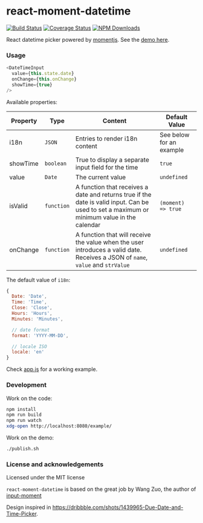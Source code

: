 # react-moment-datetime 

[![Build Status](https://secure.travis-ci.org/koliseoapi/react-moment-datetime.svg?branch=master)](http://travis-ci.org/koliseoapi/react-moment-datetime)
[![Coverage Status](https://img.shields.io/coveralls/koliseoapi/react-moment-datetime.svg?style=flat)](https://coveralls.io/r/koliseoapi/react-moment-datetime)
<a href="https://www.npmjs.com/package/react-moment-datetime"><img alt="NPM Downloads" src="https://img.shields.io/npm/dm/react-moment-datetime.svg?maxAge=43200"></a>

React datetime picker powered by [momentjs](http://momentjs.com). See the [demo here](http://koliseoapi.github.io/react-moment-datetime).
 
### Usage

``` javascript
<DateTimeInput
  value={this.state.date}
  onChange={this.onChange}
  showTime={true}
/>
```

Available properties:

| Property | Type | Content  | Default Value |
| --- | --- | --- | --- |
| i18n | `JSON` | Entries to render i18n content | See below for an example
| showTime | `boolean` | True to display a separate input field for the time | `true`
| value | `Date` | The current value | `undefined`
| isValid | `function` | A function that receives a date and returns true if the date is valid input. Can be used to set a maximum or minimum value in the calendar | `(moment) => true`
| onChange | `function` | A function that will receive the value when the user introduces a valid date. Receives a JSON of `name`, `value` and `strValue` | `undefined`

The default value of `i18n`:

```js
{
  Date: 'Date',
  Time: 'Time',
  Close: 'Close',
  Hours: 'Hours',
  Minutes: 'Minutes',

  // date format
  format: 'YYYY-MM-DD',

  // locale ISO
  locale: 'en'
}
```

Check [app.js](https://github.com/koliseoapi/react-moment-datetime/blob/master/example/app.js) for a working example.

### Development

Work on the code:

```sh
npm install
npm run build
npm run watch
xdg-open http://localhost:8080/example/
```

Work on the demo:

```sh
./publish.sh
```

### License and acknowledgements

Licensed under the MIT license

`react-moment-datetime` is based on the great job by Wang Zuo, the author of [input-moment](https://github.com/wangzuo/input-moment)

Design inspired in https://dribbble.com/shots/1439965-Due-Date-and-Time-Picker.

